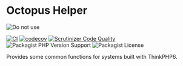 Octopus Helper
===
![Do not use](https://img.shields.io/badge/Under%20development-Don't%20use-red)

[![CI](https://github.com/aspirantzhang/octopus-helper/actions/workflows/ci.yml/badge.svg)](https://github.com/aspirantzhang/octopus-helper/actions/workflows/ci.yml)
[![codecov](https://codecov.io/gh/aspirantzhang/octopus-helper/branch/main/graph/badge.svg?token=9M8LYHU3K6)](https://codecov.io/gh/aspirantzhang/octopus-helper)
[![Scrutinizer Code Quality](https://scrutinizer-ci.com/g/aspirantzhang/octopus-helper/badges/quality-score.png?b=main)](https://scrutinizer-ci.com/g/aspirantzhang/octopus-helper/?branch=main)
![Packagist PHP Version Support](https://img.shields.io/packagist/php-v/aspirantzhang/octopus-helper)
![Packagist License](https://img.shields.io/packagist/l/aspirantzhang/octopus-helper)

Provides some common functions for systems built with ThinkPHP6.
